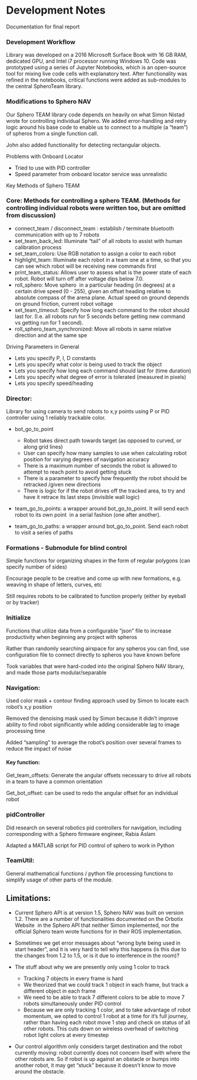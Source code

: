 # Development Notes

Documentation for final report

### Development Workflow

Library was developed on a 2016 Microsoft Surface Book with 16 GB RAM, dedicated GPU, and Intel i7 processor running Windows 10. Code was prototyped using a series of Jupyter Notebooks, which is an open-source tool for mixing live code cells with explanatory text. After functionality was refined in the notebooks, critical functions were added as sub-modules to the central SpheroTeam library.

### Modifications to Sphero NAV

Our Sphero TEAM library code depends on heavily on what Simon Nistad wrote for controlling individual Sphero. We added error-handling and retry logic around his base code to enable us to connect to a multiple (a “team”) of spheros from a single function call.

John also added functionality for detecting rectangular objects.

Problems with Onboard Locator

- Tried to use with PID controller 
- Speed parameter from onboard locator service was unrealistic 
  

Key Methods of Sphero TEAM


### Core: Methods for controlling a sphero TEAM. (Methods for controlling individual robots were written too, but are omitted from discussion)

- connect_team / disconnect_team : establish / terminate bluetooth communication with up to 7 robots 
- set_team_back_led: Illuminate “tail” of all robots to assist with human calibration process 
- set_team_colors: Use RGB notation to assign a color to each robot  
- highlight_team: Illuminate each robot in a team one at a time, so that you can see which robot will be receiving new commands first 
- print_team_status: Allows user to assess what is the power state of each robot. Robot will turn off after voltage dips below 7.0. 
- roll_sphero: Move sphero  in a particular heading (in degrees) at a certain drive speed (0 - 255), given an offset heading relative to absolute compass of the arena plane. Actual speed on ground depends on ground friction, current robot voltage 
- set_team_timeout: Specify how long each command to the robot should last for. (I.e. all robots run for 5 seconds before getting new command vs getting run for 1 second). 
- roll_sphero_team_synchronized: Move all robots in same relative direction and at the same spe 
  

Driving Parameters in General

- Lets you specify P, I, D constants 
- Lets you specify what color is being used to track the object 
- Lets you specify how long each command should last for (time duration) 
- Lets you specify what degree of error is tolerated (measured in pixels) 
- Lets you specify speed/heading 
  

### Director:

Library for using camera to send robots to x,y points using P or PID controller using 1 reliably trackable color.

- bot_go_to_point 
    - Robot takes direct path towards target (as opposed to curved, or along grid lines) 
    - User can specify how many samples to use when calculating robot position for varying degrees of navigation accuracy 
    - There is a maximum number of seconds the robot is allowed to attempt to reach point to avoid getting stuck 
    - There is a parameter to specify how frequently the robot should be retracked /given new directions 
    - There is logic for if the robot drives off the tracked area, to try and have it retrace its last steps (invisible wall logic) 

- team_go_to_points: a wrapper around bot_go_to_point. It will send each robot to its own point  in a serial fashion (one after another). 
- team_go_to_paths: a wrapper around bot_go_to_point. Send each robot to visit a series of paths 
  

### Formations - Submodule for blind control

Simple functions for organizing shapes in the form of regular polygons (can specify number of sides)

Encourage people to be creative and come up with new formations, e.g. weaving in shape of letters, curves, etc

Still requires robots to be calibrated to function properly (either by eyeball or by tracker)


### Initialize

Functions that utilize data from a configurable “json” file to increase productivity when beginning any project with spheros

Rather than randomly searching airspace for any spheros you can find, use configuration file to connect directly to spheros you have known before

Took variables that were hard-coded into the original Sphero NAV library, and made those parts modular/separable

### Navigation:

Used color mask + contour finding approach used by Simon to locate each robot’s x,y position

Removed the denoising mask used by Simon because it didn’t improve ability to find robot significantly while adding considerable lag to image processing time

Added “sampling” to average the robot’s position over several frames to reduce the impact of noise

#### Key function:

Get_team_offsets: Generate the angular offsets necessary to drive all robots in a team to have a common orientation 

Get_bot_offset: can be used to redo the angular offset for an individual robot

### pidController

  
Did research on several robotics pid controllers for navigation, including corresponding with a Sphero firmware engineer, Rabia Aslam

Adapted a MATLAB script for PID control of sphero to work in Python

  
### TeamUtil:


General mathematical functions / python file processing functions to simplify usage of other parts of the module.

## Limitations:

  

- Current Sphero API is at version 1.5, Sphero NAV was built on version 1.2. There are a number of functionalities documented on the Orbotix Website  in the Sphero API that neither Simon implemented, nor the official Sphero team wrote functions for in their ROS implementation. 
  

- Sometimes we get error messages about “wrong byte being used in start header”, and it is very hard to tell why this happens (is this due to the changes from 1.2 to 1.5, or is it due to interference in the room)? 
  

- The stuff about why we are presently only using 1 color to track 
    - Tracking 7 objects in every frame is hard 
    - We theorized that we could track 1 object in each frame, but track a different object in each frame 
    - We need to be able to track 7 different colors to be able to move 7 robots simultaneously under PID control 
    - Because we are only tracking 1 color, and to take advantage of robot momentum, we opted to control 1 robot at a time for it’s full journey, rather than having each robot move 1 step and check on status of all other robots. This cuts down on wireless overhead of switching robot light colors at every timestep 

- Our control algorithm only considers target destination and the robot currently moving: robot currently does not concern itself with where the other robots are. So if robot is up against an obstacle or bumps into another robot, it may get “stuck” because it doesn’t know to move around the obstacle.
